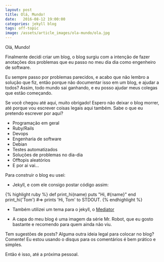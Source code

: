 ```yaml
---
layout: post
title: Olá, Mundo!
date:   2016-08-12 19:00:00
categories: jekyll blog
tags: off-topic
image: /assets/article_images/ola-mundo/ola.jpg
---
```


Olá, Mundo!

Finalmente decidi criar um blog, o blog surgiu com a intenção
de fazer anotações dos problemas que eu passo no meu dia dia como engenheiro 
de software.

Eu sempre passo por problemas parecidos, e acabo que não lembro a solução que fiz, 
então porque não documentar isso em um blog, e ajudar a todos? Assim, todo mundo
sai ganhando, e eu posso ajudar meus colegas que estão começando.

Se você chegou até aqui, muito obrigado! Espero não deixar o blog morrer, até porque 
vou escrever coisas legais aqui também. Sabe o que eu pretendo escrever por aqui? 

- Programação em geral
- Ruby/Rails
- Devops
- Engenharia de software
- Debian
- Testes automatizados
- Soluções de problemas no dia-dia
- Offtopis aleatórios
- E por ai vai...

Para construir o blog eu usei:

- Jekyll, e com ele consigo postar código assim:

{% highlight ruby %}
def print_hi(name)
  puts "Hi, #{name}"
end
print_hi('Tom')
#=> prints 'Hi, Tom' to STDOUT.
{% endhighlight %}

- Também utilizei um tema para o jekyll, o [Mediator](https://github.com/dirkfabisch/mediator)

- A capa do meu blog é uma imagem da série Mr. Robot, que eu gosto bastante e 
recomendo para quem ainda não viu.

Tem sugestões de posts? Alguma outra ideia legal para colocar no blog? Comente! 
Eu estou usando o disqus para os comentários é bem prático e simples.

Então é isso, até a próxima pessoal.
